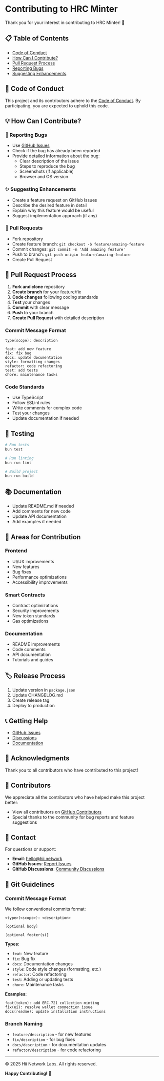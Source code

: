 # Contributing to HRC Minter

Thank you for your interest in contributing to HRC Minter! 🚀

## 📋 Table of Contents

- [Code of Conduct](#code-of-conduct)
- [How Can I Contribute?](#how-can-i-contribute)
- [Pull Request Process](#pull-request-process)
- [Reporting Bugs](#reporting-bugs)
- [Suggesting Enhancements](#suggesting-enhancements)

## 🤝 Code of Conduct

This project and its contributors adhere to the [Code of Conduct](CODE_OF_CONDUCT.md). By participating, you are expected to uphold this code.

## 💡 How Can I Contribute?

### 🐛 Reporting Bugs

- Use [GitHub Issues](https://github.com/hii-network-labs/hrc-contract-minter/issues)
- Check if the bug has already been reported
- Provide detailed information about the bug:
  - Clear description of the issue
  - Steps to reproduce the bug
  - Screenshots (if applicable)
  - Browser and OS version

### ✨ Suggesting Enhancements

- Create a feature request on GitHub Issues
- Describe the desired feature in detail
- Explain why this feature would be useful
- Suggest implementation approach (if any)

### 🔧 Pull Requests

- Fork repository
- Create feature branch: `git checkout -b feature/amazing-feature`
- Commit changes: `git commit -m 'Add amazing feature'`
- Push to branch: `git push origin feature/amazing-feature`
- Create Pull Request



## 📝 Pull Request Process

1. **Fork and clone** repository
2. **Create branch** for your feature/fix
3. **Code changes** following coding standards
4. **Test** your changes
5. **Commit** with clear message
6. **Push** to your branch
7. **Create Pull Request** with detailed description

### Commit Message Format

```
type(scope): description

feat: add new feature
fix: fix bug
docs: update documentation
style: formatting changes
refactor: code refactoring
test: add tests
chore: maintenance tasks
```

### Code Standards

- Use TypeScript
- Follow ESLint rules
- Write comments for complex code
- Test your changes
- Update documentation if needed

## 🧪 Testing

```bash
# Run tests
bun test

# Run linting
bun run lint

# Build project
bun run build
```

## 📚 Documentation

- Update README.md if needed
- Add comments for new code
- Update API documentation
- Add examples if needed

## 🎯 Areas for Contribution

### Frontend
- UI/UX improvements
- New features
- Bug fixes
- Performance optimizations
- Accessibility improvements

### Smart Contracts
- Contract optimizations
- Security improvements
- New token standards
- Gas optimizations

### Documentation
- README improvements
- Code comments
- API documentation
- Tutorials and guides

## 🏷️ Release Process

1. Update version in `package.json`
2. Update CHANGELOG.md
3. Create release tag
4. Deploy to production

## 📞 Getting Help

- [GitHub Issues](https://github.com/hii-network-labs/hrc-contract-minter/issues)
- [Discussions](https://github.com/hii-network-labs/hrc-contract-minter/discussions)
- [Documentation](https://github.com/hii-network-labs/hrc-contract-minter#readme)

## 🙏 Acknowledgments

Thank you to all contributors who have contributed to this project!

## 👥 Contributors

We appreciate all the contributors who have helped make this project better:

- View all contributors on [GitHub Contributors](https://github.com/hii-network-labs/hrc-contract-minter/graphs/contributors)
- Special thanks to the community for bug reports and feature suggestions

## 📧 Contact

For questions or support:

- **Email**: hello@hii.network
- **GitHub Issues**: [Report Issues](https://github.com/hii-network-labs/hrc-contract-minter/issues)
- **GitHub Discussions**: [Community Discussions](https://github.com/hii-network-labs/hrc-contract-minter/discussions)

## 🔧 Git Guidelines

### Commit Message Format

We follow conventional commits format:

```
<type>(<scope>): <description>

[optional body]

[optional footer(s)]
```

**Types:**
- `feat`: New feature
- `fix`: Bug fix
- `docs`: Documentation changes
- `style`: Code style changes (formatting, etc.)
- `refactor`: Code refactoring
- `test`: Adding or updating tests
- `chore`: Maintenance tasks

**Examples:**
```
feat(token): add ERC-721 collection minting
fix(ui): resolve wallet connection issue
docs(readme): update installation instructions
```

### Branch Naming

- `feature/description` - for new features
- `fix/description` - for bug fixes
- `docs/description` - for documentation updates
- `refactor/description` - for code refactoring

---

© 2025 Hii Network Labs. All rights reserved.

**Happy Contributing! 🎉**